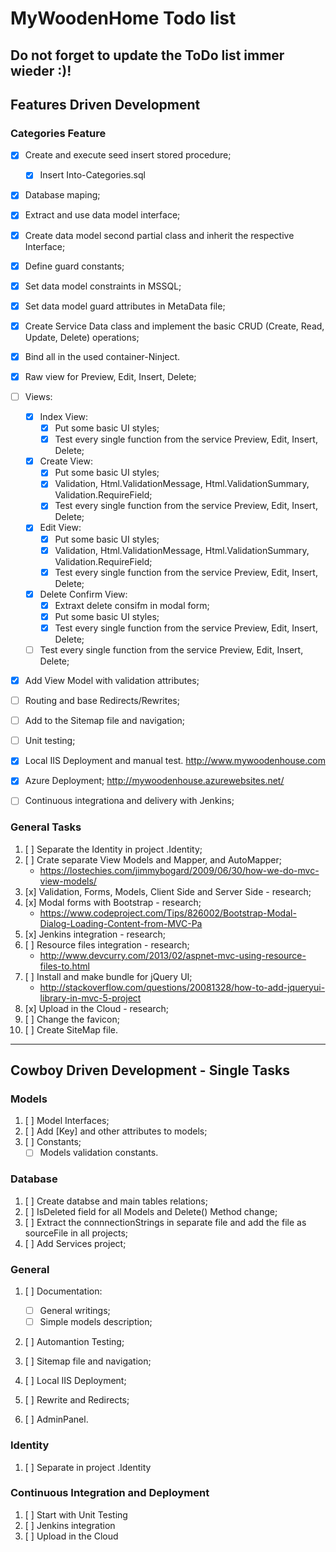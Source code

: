 # MyWoodenHome Todo list #

Do not forget to update the ToDo list immer wieder :)!
----------
## Features Driven Development

### Categories Feature
- [x] Create and execute seed insert stored procedure;
    - [x] Insert Into-Categories.sql
- [x] Database maping;
- [x] Extract and use data model interface;
- [x] Create data model second partial class and inherit the respective Interface;
- [x] Define guard constants;
- [x] Set data model constraints in MSSQL;
- [x] Set data model guard attributes in MetaData file;
- [x] Create Service Data class and implement the basic CRUD (Create, Read, Update, Delete) operations;
- [x] Bind all in the used container-Ninject.
- [x] Raw view for Preview, Edit, Insert, Delete;
- [ ] Views:
	- [x] Index View:
		- [x] Put some basic UI styles;
		- [x] Test every single function from the service Preview, Edit, Insert, Delete;
	- [x] Create View:
		- [x] Put some basic UI styles;
		- [x] Validation, Html.ValidationMessage, Html.ValidationSummary, Validation.RequireField;
		- [x] Test every single function from the service Preview, Edit, Insert, Delete;
	- [x] Edit View:
		- [x] Put some basic UI styles;
		- [x] Validation, Html.ValidationMessage, Html.ValidationSummary, Validation.RequireField;
		- [x] Test every single function from the service Preview, Edit, Insert, Delete;
	- [x] Delete Confirm View:
		- [x] Extraxt delete consifm in modal form;
		- [x] Put some basic UI styles;
		- [x] Test every single function from the service Preview, Edit, Insert, Delete;
	- [ ] Test every single function from the service Preview, Edit, Insert, Delete;
- [x] Add View Model with validation attributes;	
- [ ] Routing and base Redirects/Rewrites;
- [ ] Add to the Sitemap file and navigation;
- [ ] Unit testing;
- [x] Local IIS Deployment and manual test.
	http://www.mywoodenhouse.com
- [x] Azure Deployment;
	http://mywoodenhouse.azurewebsites.net/
- [ ] Continuous integrationa and delivery with Jenkins;


### General Tasks
1. [ ] Separate the Identity in project .Identity;
1. [ ] Crate separate View Models and Mapper, and AutoMapper;
	- https://lostechies.com/jimmybogard/2009/06/30/how-we-do-mvc-view-models/
1. [x] Validation, Forms, Models, Client Side and Server Side - research;
1. [x] Modal forms with Bootstrap - research;
	- https://www.codeproject.com/Tips/826002/Bootstrap-Modal-Dialog-Loading-Content-from-MVC-Pa
1. [x] Jenkins integration - research;
1. [ ] Resource files integration - research;
	- http://www.devcurry.com/2013/02/aspnet-mvc-using-resource-files-to.html
1. [ ] Install and make bundle for jQuery UI;
	- http://stackoverflow.com/questions/20081328/how-to-add-jqueryui-library-in-mvc-5-project
1. [x] Upload in the Cloud - research;
1. [ ] Change the favicon;
1. [ ] Create SiteMap file. 

----------

## Cowboy Driven Development - Single Tasks

### Models ###
1. [ ] Model Interfaces;
1. [ ] Add [Key] and other attributes to models;
1. [ ] Constants;
	- [ ] Models validation constants.

### Database ###
1. [ ] Create databse and main tables relations;
1. [ ] IsDeleted field for all Models and Delete() Method change;
1. [ ] Extract the connnectionStrings in separate file and add the file as sourceFile in all projects;
1. [ ] Add Services project;

### General ###
1. [ ] Documentation:
	- [ ] General writings;
	- [ ] Simple models description;
1. [ ] Automantion Testing;
1. [ ] Sitemap file and navigation;

1. [ ] Local IIS Deployment;
1. [ ] Rewrite and Redirects;
1. [ ] AdminPanel.

### Identity
1. [ ] Separate in project .Identity


### Continuous Integration and Deployment
1. [ ] Start with Unit Testing
2. [ ] Jenkins integration
3. [ ] Upload in the Cloud




